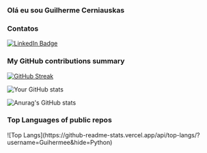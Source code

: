 <h3>Olá eu sou Guilherme Cerniauskas</h3>
<!-- <p>
  <img alt="Java" src="https://img.shields.io/badge/JAVA-f7df1c?style=flat-square&logo=JAVA&logoColor=black" />
</p> -->

<h3>Contatos</h3>
<div id="badges">
  <a href="https://www.linkedin.com/in/guilherme-cerniauskas-360048258/">
    <img src="https://img.shields.io/badge/LinkedIn-blue?style=for-the-badge&logo=linkedin&logoColor=white" alt="LinkedIn Badge"/>
  </a>
</div>

<h3>My GitHub contributions summary</h3>

[![GitHub Streak](https://github-readme-streak-stats.herokuapp.com?user=Guihermee&theme=dark&ring=fb4362&file=fb4362&currStreakNum=fb4362&currStreakLabel=fb4362&hide_border=true)](https://git.io/streak-stats)

![Your GitHub stats](https://github-readme-stats.vercel.app/api?username=Guihermee&hide_border=true&show_icons=true&bg_color=151515&title_color=fb4362&icon_color=fb4362&text_bold=false&text_color=9e9e9e)

![Anurag's GitHub stats](https://github-readme-stats.vercel.app/api?username=Guihermee&theme=dark&show_icons=true)

<h3>Top Languages of public repos</h3>
![Top Langs](https://github-readme-stats.vercel.app/api/top-langs/?username=Guihermee&hide=Python)

